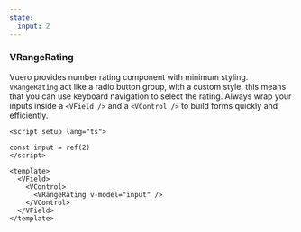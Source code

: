 ```yaml
---
state:
  input: 2
---
```


### VRangeRating

Vuero provides number rating component with minimum styling.
`VRangeRating` act like a radio button group, with a custom style, this means
that you can use keyboard navigation to select the rating.
Always wrap your inputs inside a `<VField />` and a `<VControl />`
to build forms quickly and efficiently.

<!--code-->

```vue
<script setup lang="ts">

const input = ref(2)
</script>

<template>
  <VField>
    <VControl>
      <VRangeRating v-model="input" />
    </VControl>
  </VField>
</template>
```

<!--/code-->

<!--example-->

<VField>
  <VControl>
    <VRangeRating
      v-model="frontmatter.state.input"
    />
  </VControl>
</VField>

<!--/example-->
